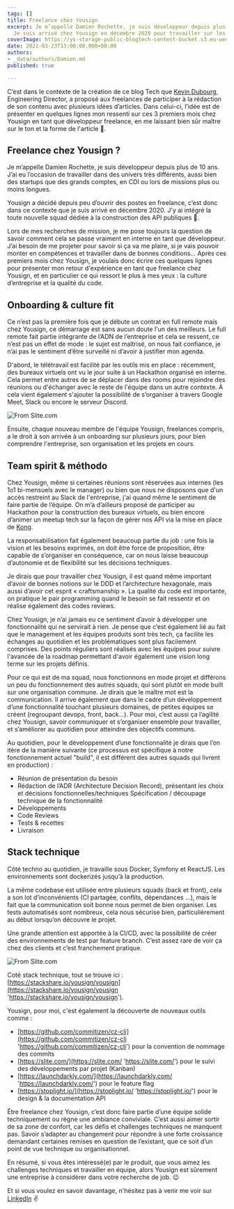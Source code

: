 ```yaml
---
tags: []
title: Freelance chez Yousign
excerpt: Je m’appelle Damien Rochette, je suis développeur depuis plus de 10 ans.
  Je suis arrivé chez Yousign en décembre 2020 pour travailler sur les sujets d'API.
coverImage: https://ys-storage-public-blogtech-content-bucket.s3.eu-west-3.amazonaws.com/04-freelance@2x.png
date: 2021-03-23T13:00:00.000+00:00
authors:
- _data/authors/Damien.md
published: true

---
```

C’est dans le contexte de la création de ce blog Tech que [Kevin Dubourg](https://www.linkedin.com/in/kevin-dubourg-586351146/), Engineering Director, a proposé aux freelances de participer à la rédaction de son contenu avec plusieurs idées d’articles. Dans celui-ci, l’idée est de présenter en quelques lignes mon ressenti sur ces 3 premiers mois chez Yousign en tant que développeur freelance, en me laissant bien sûr maître sur le ton et la forme de l'article 🙂.

## Freelance chez Yousign ?

Je m’appelle Damien Rochette, je suis développeur depuis plus de 10 ans. J’ai eu l’occasion de travailler dans des univers très différents, aussi bien des startups que des grands comptes, en CDI ou lors de missions plus ou moins longues.

Yousign a décidé depuis peu d’ouvrir des postes en freelance, c’est donc dans ce contexte que je suis arrivé en décembre 2020. J’y ai intégré la toute nouvelle squad dédiée à la construction des API publiques 🚀.

Lors de mes recherches de mission, je me pose toujours la question de savoir comment cela se passe vraiment en interne en tant que développeur. J’ai besoin de me projeter pour savoir si ça va me plaire, si je vais pouvoir monter en compétences et travailler dans de bonnes conditions… Après ces premiers mois chez Yousign, je voulais donc écrire ces quelques lignes pour présenter mon retour d'expérience en tant que freelance chez Yousign, et en particulier ce qui ressort le plus à mes yeux : la culture d’entreprise et la qualité du code.

## Onboarding & culture fit

Ce n’est pas la première fois que je débute un contrat en full remote mais chez Yousign, ce démarrage est sans aucun doute l'un des meilleurs. Le full remote fait partie intégrante de l’ADN de l’entreprise et cela se ressent, ce n’est pas un effet de mode : le sujet est maîtrisé, on nous fait confiance, je n’ai pas le sentiment d’être surveillé ni d’avoir à justifier mon agenda.

D'abord, le télétravail est facilité par les outils mis en place : récemment, des bureaux virtuels ont vu le jour suite à un Hackathon organisé en interne. Cela permet entre autres de se déplacer dans des rooms pour rejoindre des réunions ou d'échanger avec le reste de l'équipe dans un autre contexte. À cela vient également s'ajouter la possibilité de s’organiser à travers Google Meet, Slack ou encore le serveur Discord.

![From Slite.com](https://storage.googleapis.com/slite-api-files-production/files/26201528-cb80-41d0-90aa-53477c5a7c28/WLMdpnLUdljEkVGk1F24Ei9qLocMXvHd72qLXZcFAnxDEerZnJbclnfMcTiAjYSbNHSFRk4YOxRxRxc78n3XDGu49wGI956YXTZO4fMuAeSm5dso6SuQ8jHDHRVOF8JlzhN2lC8u)

Ensuite, chaque nouveau membre de l'équipe Yousign, freelances compris, a le droit à son arrivée à un onboarding sur plusieurs jours, pour bien comprendre l'entreprise, son organisation et les projets en cours.

## Team spirit & méthodo

Chez Yousign, même si certaines réunions sont réservées aux internes (les 1o1 bi-mensuels avec le manager) ou bien que nous ne disposons que d'un accès restreint au Slack de l'entreprise, j'ai quand même le sentiment de faire partie de l’équipe. On m’a d’ailleurs proposé de participer au Hackathon pour la construction des bureaux virtuels, ou bien encore d’animer un meetup tech sur la façon de gérer nos API via la mise en place de [Kong](https://konghq.com/kong/).

La responsabilisation fait également beaucoup partie du job : une fois la vision et les besoins exprimés, on doit être force de proposition, être capable de s’organiser en conséquence, car on nous laisse beaucoup d’autonomie et de flexibilité sur les décisions techniques.

Je dirais que pour travailler chez Yousign, il est quand même important d’avoir de bonnes notions sur le DDD et l’architecture hexagonale, mais aussi d’avoir cet esprit « craftsmanship ». La qualité du code est importante, on pratique le pair programming quand le besoin se fait ressentir et on réalise également des codes reviews.

Chez Yousign, je n’ai jamais eu ce sentiment d’avoir à développer une fonctionnalité qui ne servirait à rien. Je pense que c’est également lié au fait que le management et les équipes produits sont très tech, ça facilite les échanges au quotidien et les problématiques sont plus facilement comprises. Des points réguliers sont réalisés avec les équipes pour suivre l'avancée de la roadmap permettant d'avoir également une vision long terme sur les projets définis.

Pour ce qui est de ma squad, nous fonctionnons en mode projet et différons un peu du fonctionnement des autres squads, qui sont plutôt en mode built sur une organisation commune. Je dirais que le maître mot est la communication. Il arrive également que dans le cadre d’un développement d’une fonctionnalité touchant plusieurs domaines, de petites équipes se créent (regroupant devops, front, back...). Pour moi, c’est aussi ça l’agilité chez Yousign, savoir communiquer et s’organiser ensemble pour travailler, et s’améliorer au quotidien pour atteindre des objectifs communs.

Au quotidien, pour le développement d’une fonctionnalité je dirais que l’on itère de la manière suivante (ce processus est spécifique à notre fonctionnement actuel "build", il est différent des autres squads qui livrent en production) :

- Réunion de présentation du besoin
- Rédaction de l’ADR (Architecture Decision Record), présentant les choix et décisions fonctionnelles/techniques Spécification / découpage technique de la fonctionnalité
- Développements
- Code Reviews
- Tests & recettes
- Livraison

## Stack technique

Côté techno au quotidien, je travaille sous Docker, Symfony et ReactJS. Les environnements sont dockerizés jusqu’à la production.

La même codebase est utilisée entre plusieurs squads (back et front), cela a son lot d’inconvénients (CI partagée, conflits, dépendances ...), mais le fait que la communication soit bonne nous permet de bien organiser. Les tests automatisés sont nombreux, cela nous sécurise bien, particulièrement au début lorsqu’on découvre le projet.

Une grande attention est apportée à la CI/CD, avec la possibilité de créer des environnements de test par feature branch. C’est assez rare de voir ça chez des clients et c’est franchement pratique.

![From Slite.com](https://storage.googleapis.com/slite-api-files-production/files/880cdb9b-ad7f-4d5d-99bb-d9344208f0a4/3TOBsjRw6QkW_EJQCixtHYL2ye9N-9vYGLOFAFeYJ29UHpsB8xmg9rzgzmtrNJjU3IgAqy3HfyOEEiiQwSRXcP41HRkcmkqlAanWldIlo0ws9tidph8sCdIkSwCTiRhBfNY2KG5Z)

Coté stack technique, tout se trouve ici : [https://stackshare.io/yousign/yousign](https://stackshare.io/yousign/yousign 'https://stackshare.io/yousign/yousign').

Yousign, pour moi, c'est également la découverte de nouveaux outils comme :

- [https://github.com/commitizen/cz-cli](https://github.com/commitizen/cz-cli 'https://github.com/commitizen/cz-cli') pour la convention de nommage des commits
- [https://slite.com/](https://slite.com/ 'https://slite.com/') pour le suivi des développements par projet (Kanban)
- [https://launchdarkly.com/](https://launchdarkly.com/ 'https://launchdarkly.com/') pour le feature flag
- [https://stoplight.io/](https://stoplight.io/ 'https://stoplight.io/') pour le design & la documentation API

Être freelance chez Yousign, c’est donc faire partie d’une équipe solide techniquement ou règne une ambiance conviviale. C’est aussi aimer sortir de sa zone de confort, car les défis et challenges techniques ne manquent pas. Savoir s’adapter au changement pour répondre à une forte croissance demandant certaines remises en question de l’existant, que ce soit d’un point de vue technique ou organisationnel.

En résumé, si vous êtes intéressé(e) par le produit, que vous aimez les challenges techniques et travailler en équipe, alors Yousign est sûrement une entreprise à considérer dans votre recherche de job. 😉

Et si vous voulez en savoir davantage, n'hésitez pas à venir me voir sur [LinkedIn](https://www.linkedin.com/in/damienrochette/) ✌️